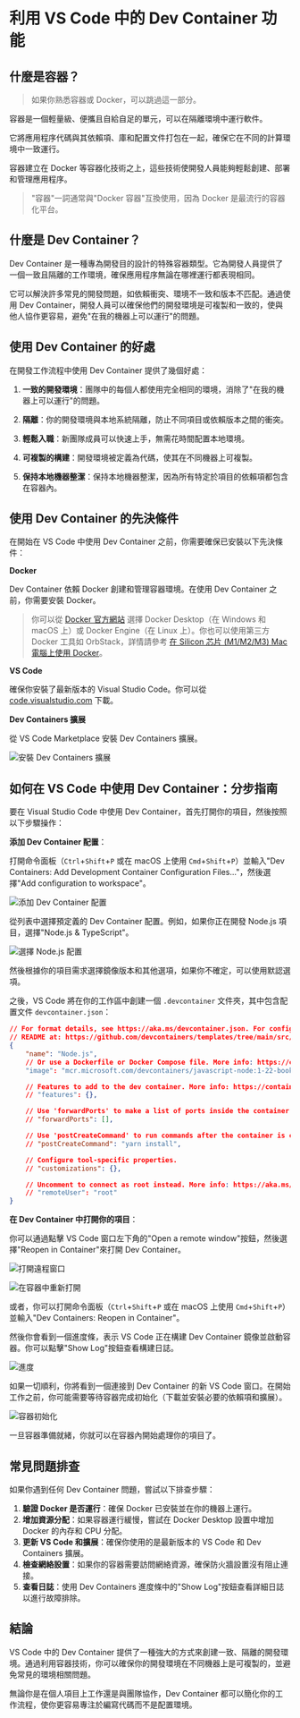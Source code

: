 # 利用 VS Code 中的 Dev Container 功能

## 什麼是容器？

> 如果你熟悉容器或 Docker，可以跳過這一部分。

容器是一個輕量級、便攜且自給自足的單元，可以在隔離環境中運行軟件。

它將應用程序代碼與其依賴項、庫和配置文件打包在一起，確保它在不同的計算環境中一致運行。

容器建立在 Docker 等容器化技術之上，這些技術使開發人員能夠輕鬆創建、部署和管理應用程序。

> "容器"一詞通常與"Docker 容器"互換使用，因為 Docker 是最流行的容器化平台。

## 什麼是 Dev Container？

Dev Container 是一種專為開發目的設計的特殊容器類型。它為開發人員提供了一個一致且隔離的工作環境，確保應用程序無論在哪裡運行都表現相同。

它可以解決許多常見的開發問題，如依賴衝突、環境不一致和版本不匹配。通過使用 Dev Container，開發人員可以確保他們的開發環境是可複製和一致的，使與他人協作更容易，避免"在我的機器上可以運行"的問題。

## 使用 Dev Container 的好處

在開發工作流程中使用 Dev Container 提供了幾個好處：

1. **一致的開發環境**：團隊中的每個人都使用完全相同的環境，消除了"在我的機器上可以運行"的問題。

2. **隔離**：你的開發環境與本地系統隔離，防止不同項目或依賴版本之間的衝突。

3. **輕鬆入職**：新團隊成員可以快速上手，無需花時間配置本地環境。

4. **可複製的構建**：開發環境被定義為代碼，使其在不同機器上可複製。

5. **保持本地機器整潔**：保持本地機器整潔，因為所有特定於項目的依賴項都包含在容器內。

## 使用 Dev Container 的先決條件

在開始在 VS Code 中使用 Dev Container 之前，你需要確保已安裝以下先決條件：

**Docker**

Dev Container 依賴 Docker 創建和管理容器環境。在使用 Dev Container 之前，你需要安裝 Docker。

> 你可以從 [Docker 官方網站](https://www.docker.com/products/docker-desktop/) 選擇 Docker Desktop（在 Windows 和 macOS 上）或 Docker Engine（在 Linux 上）。你也可以使用第三方 Docker 工具如 OrbStack，詳情請參考 [在 Silicon 芯片 (M1/M2/M3) Mac 電腦上使用 Docker](/en/mac/02-dev-environment/how-to-use-docker-on-m1-mac.md)。

**VS Code**

確保你安裝了最新版本的 Visual Studio Code。你可以從 [code.visualstudio.com](https://code.visualstudio.com/) 下載。

**Dev Containers 擴展**

從 VS Code Marketplace 安裝 Dev Containers 擴展。

![安裝 Dev Containers 擴展](/attachments/vscode/dev-container/01-extension.png)

## 如何在 VS Code 中使用 Dev Container：分步指南

要在 Visual Studio Code 中使用 Dev Container，首先打開你的項目，然後按照以下步驟操作：

**添加 Dev Container 配置**：

打開命令面板（`Ctrl`+`Shift`+`P` 或在 macOS 上使用 `Cmd`+`Shift`+`P`）並輸入"Dev Containers: Add Development Container Configuration Files..."，然後選擇"Add configuration to workspace"。

![添加 Dev Container 配置](/attachments/vscode/dev-container/02-add-config.png)

從列表中選擇預定義的 Dev Container 配置。例如，如果你正在開發 Node.js 項目，選擇"Node.js & TypeScript"。

![選擇 Node.js 配置](/attachments/vscode/dev-container/03-select-nodejs.png)

然後根據你的項目需求選擇鏡像版本和其他選項，如果你不確定，可以使用默認選項。

之後，VS Code 將在你的工作區中創建一個 `.devcontainer` 文件夾，其中包含配置文件 `devcontainer.json`：

```json
// For format details, see https://aka.ms/devcontainer.json. For config options, see the
// README at: https://github.com/devcontainers/templates/tree/main/src/javascript-node
{
	"name": "Node.js",
	// Or use a Dockerfile or Docker Compose file. More info: https://containers.dev/guide/dockerfile
	"image": "mcr.microsoft.com/devcontainers/javascript-node:1-22-bookworm"

	// Features to add to the dev container. More info: https://containers.dev/features.
	// "features": {},

	// Use 'forwardPorts' to make a list of ports inside the container available locally.
	// "forwardPorts": [],

	// Use 'postCreateCommand' to run commands after the container is created.
	// "postCreateCommand": "yarn install",

	// Configure tool-specific properties.
	// "customizations": {},

	// Uncomment to connect as root instead. More info: https://aka.ms/dev-containers-non-root.
	// "remoteUser": "root"
}
```

**在 Dev Container 中打開你的項目**：

你可以通過點擊 VS Code 窗口左下角的"Open a remote window"按鈕，然後選擇"Reopen in Container"來打開 Dev Container。

![打開遠程窗口](/attachments/vscode/dev-container/04-open-remote-window.png)

![在容器中重新打開](/attachments/vscode/dev-container/05-reopen-in-container.png)

或者，你可以打開命令面板（`Ctrl`+`Shift`+`P` 或在 macOS 上使用 `Cmd`+`Shift`+`P`）並輸入"Dev Containers: Reopen in Container"。

然後你會看到一個進度條，表示 VS Code 正在構建 Dev Container 鏡像並啟動容器。你可以點擊"Show Log"按鈕查看構建日誌。

![進度](/attachments/vscode/dev-container/06-progress.png)

如果一切順利，你將看到一個連接到 Dev Container 的新 VS Code 窗口。在開始工作之前，你可能需要等待容器完成初始化（下載並安裝必要的依賴項和擴展）。

![容器初始化](/attachments/vscode/dev-container/07-container-initializing.png)

一旦容器準備就緒，你就可以在容器內開始處理你的項目了。

## 常見問題排查

如果你遇到任何 Dev Container 問題，嘗試以下排查步驟：

1. **驗證 Docker 是否運行**：確保 Docker 已安裝並在你的機器上運行。
2. **增加資源分配**：如果容器運行緩慢，嘗試在 Docker Desktop 設置中增加 Docker 的內存和 CPU 分配。
3. **更新 VS Code 和擴展**：確保你使用的是最新版本的 VS Code 和 Dev Containers 擴展。
4. **檢查網絡設置**：如果你的容器需要訪問網絡資源，確保防火牆設置沒有阻止連接。
5. **查看日誌**：使用 Dev Containers 進度條中的"Show Log"按鈕查看詳細日誌以進行故障排除。

## 結論

VS Code 中的 Dev Container 提供了一種強大的方式來創建一致、隔離的開發環境。通過利用容器技術，你可以確保你的開發環境在不同機器上是可複製的，並避免常見的環境相關問題。

無論你是在個人項目上工作還是與團隊協作，Dev Container 都可以簡化你的工作流程，使你更容易專注於編寫代碼而不是配置環境。